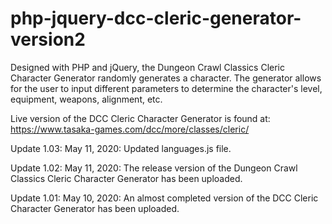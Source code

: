 # php-jquery-dcc-cleric-generator-version2
Designed with PHP and jQuery, the Dungeon Crawl Classics Cleric Character Generator randomly generates a character. The generator allows for the user to input different parameters to determine the character's level, equipment, weapons, alignment, etc.

Live version of the DCC Cleric Character Generator is found at: https://www.tasaka-games.com/dcc/more/classes/cleric/


Update 1.03: May 11, 2020: Updated languages.js file.

Update 1.02: May 11, 2020: The release version of the Dungeon Crawl Classics Cleric Character Generator has been uploaded.

Update 1.01: May 10, 2020: An almost completed version of the DCC Cleric Character Generator has been uploaded.
